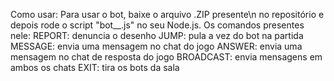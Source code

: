 Como usar: Para usar o bot, baixe o arquivo .ZIP presente\n
no repositório e depois rode o script "bot__.js" no seu Node.js.
Os comandos presentes nele: 
REPORT: denuncia o desenho
JUMP: pula a vez do bot na partida
MESSAGE: envia uma mensagem no chat do jogo
ANSWER: envia uma mensagem no chat de resposta do jogo
BROADCAST: envia mensagens em ambos os chats
EXIT: tira os bots da sala
